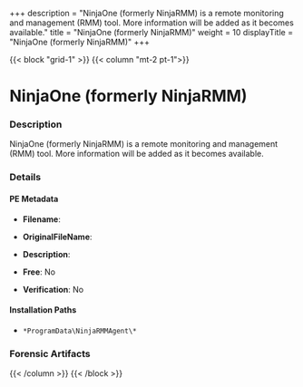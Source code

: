 +++
description = "NinjaOne (formerly NinjaRMM) is a remote monitoring and management (RMM) tool. More information will be added as it becomes available."
title = "NinjaOne (formerly NinjaRMM)"
weight = 10
displayTitle = "NinjaOne (formerly NinjaRMM)"
+++


{{< block "grid-1" >}}
{{< column "mt-2 pt-1">}}

# NinjaOne (formerly NinjaRMM)


### Description

NinjaOne (formerly NinjaRMM) is a remote monitoring and management (RMM) tool. More information will be added as it becomes available.




### Details


#### PE Metadata
- **Filename**: 
- **OriginalFileName**: 
- **Description**: 


- **Free**: No

- **Verification**: No




#### Installation Paths
- `*ProgramData\NinjaRMMAgent\*`

### Forensic Artifacts










{{< /column >}}
{{< /block >}}

